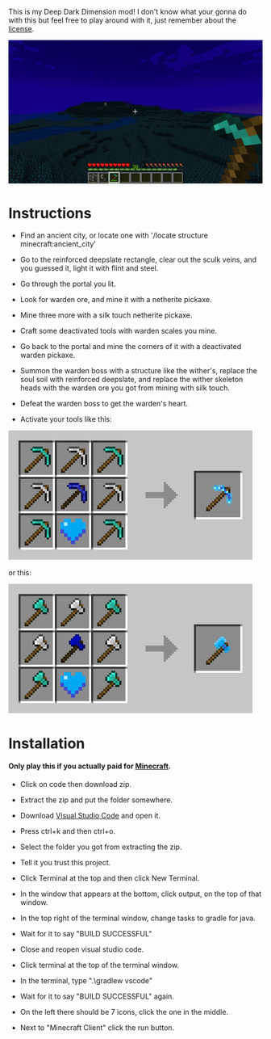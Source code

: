 This is my Deep Dark Dimension mod! I don't know what your gonna do with this but feel free to play around with it, just remember about the [license](LICENSE).

![p](https://raw.githubusercontent.com/kramsdell123/deepdark-mod/main/images/preview.png)

# Instructions

* Find an ancient city, or locate one with '/locate structure minecraft:ancient_city'

* Go to the reinforced deepslate rectangle, clear out the sculk veins, and you guessed it, light it with flint and steel.

* Go through the portal you lit.

* Look for warden ore, and mine it with a netherite pickaxe.

* Mine three more with a silk touch netherite pickaxe.

* Craft some deactivated tools with warden scales you mine.

* Go back to the portal and mine the corners of it with a deactivated warden pickaxe.

* Summon the warden boss with a structure like the wither's, replace the soul soil with reinforced deepslate, and replace the wither skeleton heads with the warden ore you got from mining with silk touch.

* Defeat the warden boss to get the warden's heart.

* Activate your tools like this:

![p](https://raw.githubusercontent.com/kramsdell123/deepdark-mod/main/images/warden_pickaxe.png)

or this:

![p](https://raw.githubusercontent.com/kramsdell123/deepdark-mod/main/images/warden_axe.png)

# Installation

#### Only play this if you actually paid for [Minecraft](https://minecraft.net).

* Click on code then download zip.

* Extract the zip and put the folder somewhere.

* Download [Visual Studio Code](https://code.visualstudio.com) and open it.

* Press ctrl+k and then ctrl+o.

* Select the folder you got from extracting the zip.

* Tell it you trust this project.

* Click Terminal at the top and then click New Terminal.

* In the window that appears at the bottom, click output, on the top of that window.

* In the top right of the terminal window, change tasks to gradle for java.

* Wait for it to say "BUILD SUCCESSFUL"

* Close and reopen visual studio code.

* Click terminal at the top of the terminal window.

* In the terminal, type ".\gradlew vscode"

* Wait for it to say "BUILD SUCCESSFUL" again.

* On the left there should be 7 icons, click the one in the middle.

* Next to "Minecraft Client" click the run button.